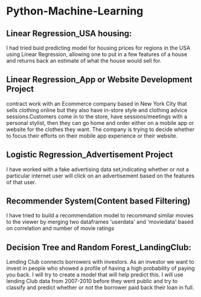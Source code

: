 # Python-Machine-Learning

## Linear Regression_USA housing: 

I had tried buid predicting model for housing prices for regions in the USA using Linear Regression, allowing one to put in a few features of a house and returns back an estimate of what the house would sell for.

## Linear Regression_App or Website Development Project

contract work with an Ecommerce company based in New York City that sells clothing online but they also have in-store style and clothing advice sessions.Customers come in to the store, have sessions/meetings with a personal stylist, then they can go home and order either on a mobile app or website for the clothes they want. The company is trying to decide whether to focus their efforts on their mobile app experience or their website.

## Logistic Regression_Advertisement Project

I have worked with a fake advertising data set,indicating whether or not a particular internet user will click on an advertisement based on the features of that user.

## Recommender System(Content based Filtering)  

I have tried to build a recommendation model to recommand similar movies to the viewer by merging two dataframes 'userdata' and 'moviedata' based on correlation and number of movie ratings

## Decision Tree and Random Forest_LandingClub:

Lending Club connects borrowers with investors. As an investor we want to invest in people who showed a profile of having a high probability of paying you back. I will try to create a model that will help predict this. I will use lending Club data from 2007-2010 before they went public and try to classify and predict whether or not the borrower paid back their loan in full.

